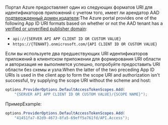 <span data-ttu-id="139d4-101">Портал Azure предоставляет один из следующих форматов URI для идентификаторов приложений с учетом того, имеет ли арендатор AAD [подтвержденный домен издателя](/azure/active-directory/develop/howto-configure-publisher-domain):</span><span class="sxs-lookup"><span data-stu-id="139d4-101">The Azure portal provides one of the following App ID URI formats based on whether or not the AAD tenant has a [verified or unverified publisher domain](/azure/active-directory/develop/howto-configure-publisher-domain):</span></span>

* `api://{SERVER API APP CLIENT ID OR CUSTOM VALUE}`
* `https://{TENANT}.onmicrosoft.com/{API CLIENT ID OR CUSTOM VALUE}`

<span data-ttu-id="139d4-102">Если вы используете два предшествующих URI идентификаторов приложений в клиентском приложении для формирования URI области и авторизация не выполняется успешно, попробуйте предоставить URI области без схемы и узла:</span><span class="sxs-lookup"><span data-stu-id="139d4-102">When the latter of the two preceding App ID URIs is used in the client app to form the scope URI and authorization isn't successful, try supplying the scope URI without the scheme and host:</span></span>

```csharp
options.ProviderOptions.DefaultAccessTokenScopes.Add(
    "{SERVER API APP CLIENT ID OR CUSTOM VALUE}/{SCOPE NAME}");
```

<span data-ttu-id="139d4-103">Пример</span><span class="sxs-lookup"><span data-stu-id="139d4-103">Example:</span></span>

```csharp
options.ProviderOptions.DefaultAccessTokenScopes.Add(
    "41451fa7-82d9-4673-8fa5-69eff5a761fd/API.Access");
```
